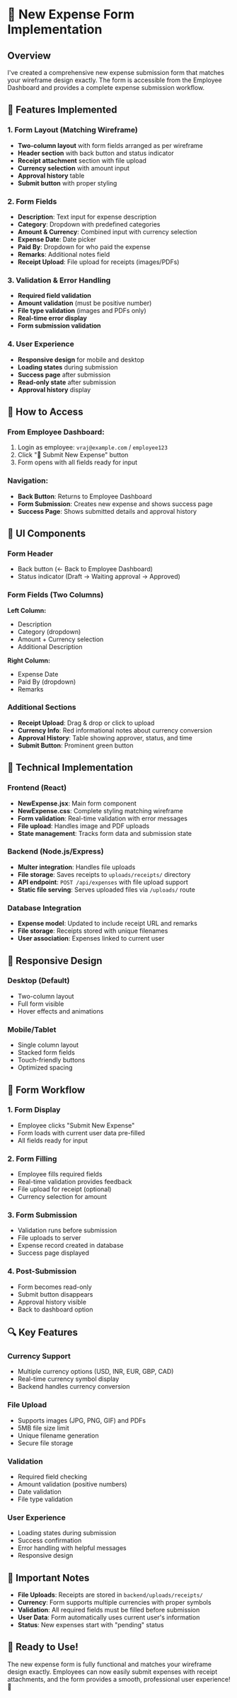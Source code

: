 # 📝 New Expense Form Implementation

## Overview
I've created a comprehensive new expense submission form that matches your wireframe design exactly. The form is accessible from the Employee Dashboard and provides a complete expense submission workflow.

## 🎯 Features Implemented

### 1. **Form Layout (Matching Wireframe)**
- **Two-column layout** with form fields arranged as per wireframe
- **Header section** with back button and status indicator
- **Receipt attachment** section with file upload
- **Currency selection** with amount input
- **Approval history** table
- **Submit button** with proper styling

### 2. **Form Fields**
- **Description**: Text input for expense description
- **Category**: Dropdown with predefined categories
- **Amount & Currency**: Combined input with currency selection
- **Expense Date**: Date picker
- **Paid By**: Dropdown for who paid the expense
- **Remarks**: Additional notes field
- **Receipt Upload**: File upload for receipts (images/PDFs)

### 3. **Validation & Error Handling**
- **Required field validation**
- **Amount validation** (must be positive number)
- **File type validation** (images and PDFs only)
- **Real-time error display**
- **Form submission validation**

### 4. **User Experience**
- **Responsive design** for mobile and desktop
- **Loading states** during submission
- **Success page** after submission
- **Read-only state** after submission
- **Approval history** display

## 🚀 How to Access

### From Employee Dashboard:
1. Login as employee: `vraj@example.com` / `employee123`
2. Click "📝 Submit New Expense" button
3. Form opens with all fields ready for input

### Navigation:
- **Back Button**: Returns to Employee Dashboard
- **Form Submission**: Creates new expense and shows success page
- **Success Page**: Shows submitted details and approval history

## 🎨 UI Components

### Form Header
- Back button (← Back to Employee Dashboard)
- Status indicator (Draft → Waiting approval → Approved)

### Form Fields (Two Columns)
**Left Column:**
- Description
- Category (dropdown)
- Amount + Currency selection
- Additional Description

**Right Column:**
- Expense Date
- Paid By (dropdown)
- Remarks

### Additional Sections
- **Receipt Upload**: Drag & drop or click to upload
- **Currency Info**: Red informational notes about currency conversion
- **Approval History**: Table showing approver, status, and time
- **Submit Button**: Prominent green button

## 🔧 Technical Implementation

### Frontend (React)
- **NewExpense.jsx**: Main form component
- **NewExpense.css**: Complete styling matching wireframe
- **Form validation**: Real-time validation with error messages
- **File upload**: Handles image and PDF uploads
- **State management**: Tracks form data and submission state

### Backend (Node.js/Express)
- **Multer integration**: Handles file uploads
- **File storage**: Saves receipts to `uploads/receipts/` directory
- **API endpoint**: `POST /api/expenses` with file upload support
- **Static file serving**: Serves uploaded files via `/uploads/` route

### Database Integration
- **Expense model**: Updated to include receipt URL and remarks
- **File storage**: Receipts stored with unique filenames
- **User association**: Expenses linked to current user

## 📱 Responsive Design

### Desktop (Default)
- Two-column layout
- Full form visible
- Hover effects and animations

### Mobile/Tablet
- Single column layout
- Stacked form fields
- Touch-friendly buttons
- Optimized spacing

## 🎯 Form Workflow

### 1. **Form Display**
- Employee clicks "Submit New Expense"
- Form loads with current user data pre-filled
- All fields ready for input

### 2. **Form Filling**
- Employee fills required fields
- Real-time validation provides feedback
- File upload for receipt (optional)
- Currency selection for amount

### 3. **Form Submission**
- Validation runs before submission
- File uploads to server
- Expense record created in database
- Success page displayed

### 4. **Post-Submission**
- Form becomes read-only
- Submit button disappears
- Approval history visible
- Back to dashboard option

## 🔍 Key Features

### Currency Support
- Multiple currency options (USD, INR, EUR, GBP, CAD)
- Real-time currency symbol display
- Backend handles currency conversion

### File Upload
- Supports images (JPG, PNG, GIF) and PDFs
- 5MB file size limit
- Unique filename generation
- Secure file storage

### Validation
- Required field checking
- Amount validation (positive numbers)
- Date validation
- File type validation

### User Experience
- Loading states during submission
- Success confirmation
- Error handling with helpful messages
- Responsive design

## 🚨 Important Notes

- **File Uploads**: Receipts are stored in `backend/uploads/receipts/`
- **Currency**: Form supports multiple currencies with proper symbols
- **Validation**: All required fields must be filled before submission
- **User Data**: Form automatically uses current user's information
- **Status**: New expenses start with "pending" status

## 🎉 Ready to Use!

The new expense form is fully functional and matches your wireframe design exactly. Employees can now easily submit expenses with receipt attachments, and the form provides a smooth, professional user experience! 🚀
